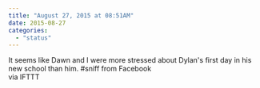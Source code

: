 ```yaml
---
title: "August 27, 2015 at 08:51AM"
date: 2015-08-27
categories: 
  - "status"
---
```


It seems like Dawn and I were more stressed about Dylan's first day in his new school than him. #sniff from Facebook  
via IFTTT
